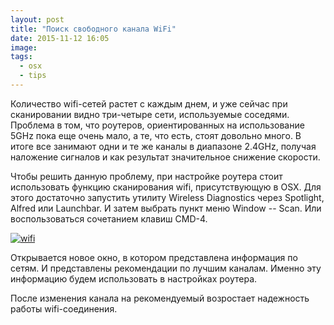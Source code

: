 ```yaml
---
layout: post
title: "Поиск свободного канала WiFi"
date: 2015-11-12 16:05
image:
tags:
  - osx
  - tips
---
```

Количество wifi-сетей растет с каждым днем, и уже сейчас при сканировании видно три-четыре сети, используемые соседями. Проблема в том, что роутеров, ориентированных на использование 5GHz пока еще очень мало, а те, что есть, стоят довольно много. В итоге все занимают одни и те же каналы в диапазоне 2.4GHz, получая наложение сигналов и как результат значительное снижение скорости.

Чтобы решить данную проблему, при настройке роутера стоит использовать функцию сканирования wifi, присутствующую в OSX. Для этого достаточно запустить утилиту Wireless Diagnostics через Spotlight, Alfred или Launchbar. И затем выбрать пункт меню Window -- Scan. Или воспользоваться сочетанием клавиш CMD-4.

[![wifi](http://static.juev.org/2015/11/wifi.png)](http://static.juev.org/2015/11/wifi.png "WiFi")

Открывается новое окно, в котором представлена информация по сетям. И представлены рекомендации по лучшим каналам. Именно эту информацию будем использовать в настройках роутера.

После изменения канала на рекомендуемый возростает надежность работы wifi-соединения.
